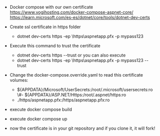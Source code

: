 
- Docker compose with our own certificate
https://www.yogihosting.com/docker-compose-aspnet-core/
https://learn.microsoft.com/es-es/dotnet/core/tools/dotnet-dev-certs

- Create ssl certificate in https folder
	- dotnet dev-certs https -ep \\https\\aspnetapp.pfx -p mypass123
- Execute this command to trust the certificate
	- dotnet dev-certs https --trust or you can also execute
	- dotnet dev-certs https -ep \\https\\aspnetapp.pfx -p mypass123 --trust
 
 - Change the docker-compose.override.yaml to read this certificate
  volumes:
      - ${APPDATA}/Microsoft/UserSecrets:/root/.microsoft/usersecrets:ro
      \\#- ${APPDATA}/ASP.NET/Https:/root/.aspnet/https:ro
      - ./https/aspnetapp.pfx:/https/aspnetapp.pfx:ro
      
 - execute docker compose build
 - execute docker compose up
 - now the certificate is in your git repository and if you clone it, it will fork!

 